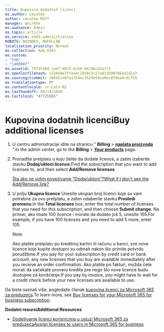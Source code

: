 ```yaml
---
title: Kupovina dodatnih licenci
ms.author: cmcatee
author: cmcatee-MSFT
manager: mnirkhe
ms.audience: Admin
ms.topic: article
ms.service: o365-administration
ROBOTS: NOINDEX, NOFOLLOW
localization_priority: Normal
ms.collection: Adm_O365
ms.custom:
- "530"
- "1400007"
ms.assetid: 75fdfd6d-cae7-40fd-bc50-8674bcd3a771
ms.openlocfilehash: c228e9e7ffea4c1858c2c17a813b90f064a242a3
ms.sourcegitcommit: c6692ce0fa1358ec3529e59ca0ecdfdea4cdc759
ms.translationtype: MT
ms.contentlocale: sr-Latn-RS
ms.lasthandoff: 09/14/2020
ms.locfileid: "47725565"
---
```

# <a name="buy-additional-licenses"></a><span data-ttu-id="e74a5-102">Kupovina dodatnih licenci</span><span class="sxs-lookup"><span data-stu-id="e74a5-102">Buy additional licenses</span></span>

1. <span data-ttu-id="e74a5-103">U centru administracije idite na stranicu " **Billing** \> **[naplata proizvoda](https://go.microsoft.com/fwlink/p/?linkid=842054)** ".</span><span class="sxs-lookup"><span data-stu-id="e74a5-103">In the admin center, go to the **Billing** \> **[Your products](https://go.microsoft.com/fwlink/p/?linkid=842054)** page.</span></span>

2. <span data-ttu-id="e74a5-104">Pronađite pretplatu u koju želite da dodate licence, a zatim izaberite stavku **Dodaj/ukloni licence**.</span><span class="sxs-lookup"><span data-stu-id="e74a5-104">Find the subscription that you want to add licenses to, and then select **Add/Remove licenses**.</span></span>

    [<span data-ttu-id="e74a5-105">Šta ako ne vidim povezivanje "Dodaj/ukloni"?</span><span class="sxs-lookup"><span data-stu-id="e74a5-105">What if I don't see the Add/Remove link?</span></span>](https://docs.microsoft.com/microsoft-365/commerce/licenses/buy-licenses)

3. <span data-ttu-id="e74a5-106">U polju **Ukupna licence** Unesite ukupan broj licenci koje su vam potrebne za ovu pretplatu, a zatim odaberite stavku **Prosledi promenu**.</span><span class="sxs-lookup"><span data-stu-id="e74a5-106">In the **Total licenses** box, enter the total number of licenses that you need for this subscription, and then choose **Submit change**.</span></span> <span data-ttu-id="e74a5-107">Na primer, ako imate 100 licence i morate da dodate još 5, unesite 105.</span><span class="sxs-lookup"><span data-stu-id="e74a5-107">For example, if you have 100 licenses and you need to add 5 more, enter 105.</span></span>

    > [!NOTE]
    > <span data-ttu-id="e74a5-108">Ako platite pretplatu po kreditnoj kartici ili računu u banci, sve nove licence koje kupite dostupni su odmah nakon što primite potvrdu porudžbine.</span><span class="sxs-lookup"><span data-stu-id="e74a5-108">If you pay for your subscription by credit card or bank account, any new licenses that you buy are available immediately after you receive an order confirmation.</span></span> <span data-ttu-id="e74a5-109">Ako platite po fakturi, možda ćete morati da sačekate proveru kredita pre nego što nove licence budu dostupne za korišćenje.</span><span class="sxs-lookup"><span data-stu-id="e74a5-109">If you pay by invoice, you might have to wait for a credit check before your new licenses are available to use.</span></span>

<span data-ttu-id="e74a5-110">Da biste saznali više, pogledajte članak [kupovina licenci za Microsoft 365 za preduzeća](https://docs.microsoft.com/microsoft-365/commerce/licenses/buy-licenses).</span><span class="sxs-lookup"><span data-stu-id="e74a5-110">To learn more, see [Buy licenses for your Microsoft 365 for business subscription](https://docs.microsoft.com/microsoft-365/commerce/licenses/buy-licenses).</span></span>  

<span data-ttu-id="e74a5-111">**Dodatni resursi**</span><span class="sxs-lookup"><span data-stu-id="e74a5-111">**Additional Resources**</span></span>

- [<span data-ttu-id="e74a5-112">Dodeljivanje licenci korisnicima u usluzi Microsoft 365 za preduzeća</span><span class="sxs-lookup"><span data-stu-id="e74a5-112">Assign licenses to users in Microsoft 365 for business</span></span>](https://docs.microsoft.com/microsoft-365/admin/add-users/add-users)